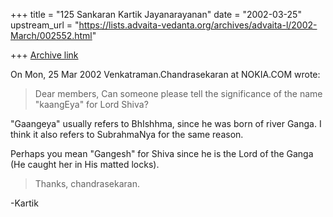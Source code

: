 +++
title = "125 Sankaran Kartik Jayanarayanan"
date = "2002-03-25"
upstream_url = "https://lists.advaita-vedanta.org/archives/advaita-l/2002-March/002552.html"

+++
[Archive link](https://lists.advaita-vedanta.org/archives/advaita-l/2002-March/002552.html)

On Mon, 25 Mar 2002 Venkatraman.Chandrasekaran at NOKIA.COM wrote:

> Dear members,
>   Can someone please tell the significance of the name
> "kaangEya" for Lord Shiva?

"Gaangeya" usually refers to BhIshhma, since he was born of river Ganga.
I think it also refers to SubrahmaNya for the same reason.

Perhaps you mean "Gangesh" for Shiva since he is the Lord of the Ganga
(He caught her in His matted locks).

>   Thanks,
>   chandrasekaran.

-Kartik

